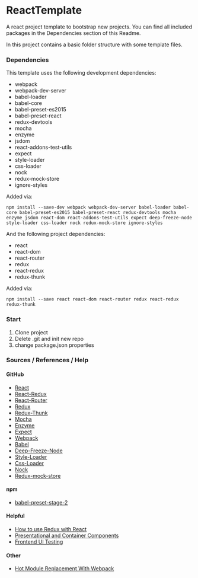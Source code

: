 # ReactTemplate
A react project template to bootstrap new projects. You can find all included packages in the Dependencies section of this Readme.

In this project contains a basic folder structure with some template files.

### Dependencies

This template uses the following development dependencies:
* webpack
* webpack-dev-server
* babel-loader
* babel-core
* babel-preset-es2015
* babel-preset-react
* redux-devtools
* mocha
* enzyme
* jsdom
* react-addons-test-utils
* expect
* style-loader
* css-loader
* nock
* redux-mock-store
* ignore-styles

Added via:
```
npm install --save-dev webpack webpack-dev-server babel-loader babel-core babel-preset-es2015 babel-preset-react redux-devtools mocha enzyme jsdom react-dom react-addons-test-utils expect deep-freeze-node style-loader css-loader nock redux-mock-store ignore-styles
```

And the following project dependencies:
* react
* react-dom
* react-router
* redux
* react-redux
* redux-thunk

Added via:
```
npm install --save react react-dom react-router redux react-redux redux-thunk
```

### Start

1. Clone project
2. Delete .git and init new repo
3. change package.json properties

### Sources / References / Help

#### GitHub

* [React](https://github.com/facebook/react)
* [React-Redux](https://github.com/reactjs/react-redux)
* [React-Router](https://github.com/ReactTraining/react-router)
* [Redux](https://github.com/reactjs/redux)
* [Redux-Thunk](https://github.com/gaearon/redux-thunk)
* [Mocha](https://github.com/mochajs/mocha)
* [Enzyme](https://github.com/airbnb/enzyme)
* [Expect](https://github.com/mjackson/expect)
* [Webpack](https://github.com/webpack/webpack)
* [Babel](https://github.com/babel/babel)
* [Deep-Freeze-Node](https://github.com/AnatoliyGatt/deep-freeze-node)
* [Style-Loader](https://github.com/webpack/css-loader)
* [Css-Loader](https://github.com/webpack/css-loader)
* [Nock](https://github.com/node-nock/nock)
* [Redux-mock-store](https://github.com/arnaudbenard/redux-mock-store)

#### npm

* [babel-preset-stage-2](https://www.npmjs.com/package/babel-preset-stage-2)

#### Helpful

* [How to use Redux with React](http://redux.js.org/docs/basics/UsageWithReact.html)
* [Presentational and Container Components](https://medium.com/@dan_abramov/smart-and-dumb-components-7ca2f9a7c7d0#.25zwpxuky)
* [Frontend UI Testing](https://www.toptal.com/react/how-react-components-make-ui-testing-easy)

#### Other

* [Hot Module Replacement With Webpack](https://webpack.github.io/docs/hot-module-replacement-with-webpack.html)